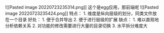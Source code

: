 
![[Pasted image 20220723235314.png]]
这个是egg应用，那前端呢
![[Pasted image 20220723235424.png]]
特点：
	1. 维度是纵向层级的划分，同类文件放在一个目录
好处：
	1. 便于合并导出
	2. 便于进行层级的扩展
缺点：
	1. 难以直观地分析依赖关系
	2. 对功能的修改需要进行大量的目录切换
	3. 水平拆分难度大